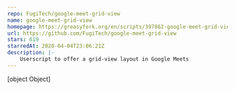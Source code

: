 ```yaml
---
repo: FugiTech/google-meet-grid-view
name: google-meet-grid-view
homepage: https://greasyfork.org/en/scripts/397862-google-meet-grid-view
url: https://github.com/FugiTech/google-meet-grid-view
stars: 619
starredAt: 2020-04-04T23:06:21Z
description: |-
    Userscript to offer a grid-view layout in Google Meets
---
```


[object Object]
